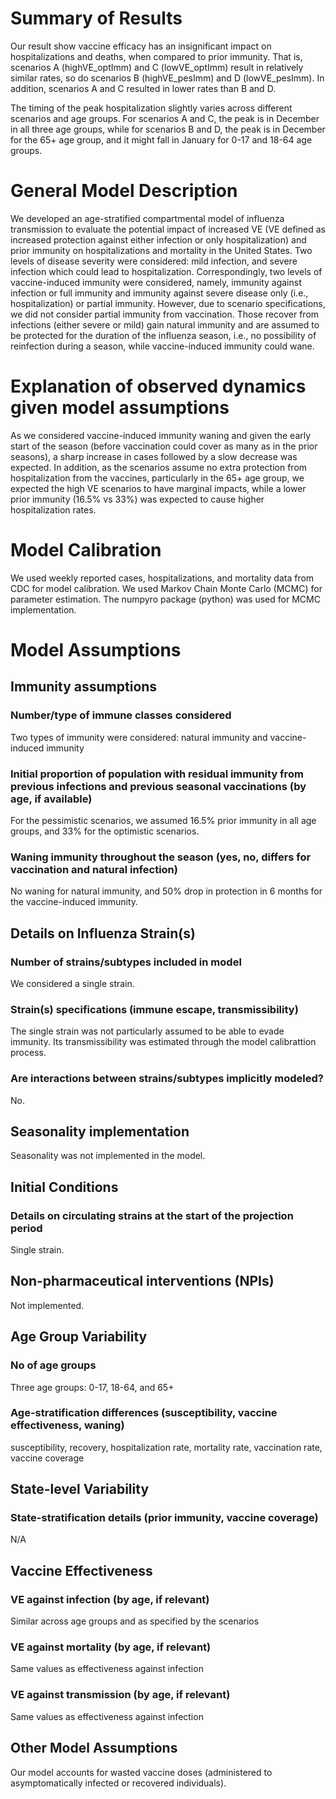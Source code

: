 # Summary of Results
Our result show vaccine efficacy has an insignificant impact on hospitalizations and deaths, when compared to prior immunity. That is, scenarios A (highVE_optImm) and C (lowVE_optImm) result in relatively similar rates, so do scenarios B (highVE_pesImm) and D (lowVE_pesImm). In addition, scenarios A and C resulted in lower rates than B and D.

The timing of the peak hospitalization slightly varies across different scenarios and age groups. For scenarios A and C, the peak is in December in all three age groups, while for scenarios B and D, the peak is in December for the 65+ age group, and it might fall in January for 0-17 and 18-64 age groups.

# General Model Description
We developed an age-stratified compartmental model of influenza transmission to evaluate the potential impact of increased VE (VE defined as increased protection against either infection or only hospitalization) and prior immunity on hospitalizations and mortality in the United States. Two levels of disease severity were considered: mild infection, and severe infection which could lead to hospitalization. Correspondingly, two levels of vaccine-induced immunity were considered, namely, immunity against infection or full immunity and immunity against severe disease only (i.e., hospitalization) or partial immunity. However, due to scenario specifications, we did not consider partial immunity from vaccination. Those recover from infections (either severe or mild) gain natural immunity and are assumed to be protected for the duration of the influenza season, i.e., no possibility of reinfection during a season, while vaccine-induced immunity could wane.

# Explanation of observed dynamics given model assumptions
As we considered vaccine-induced immunity waning and given the early start of the season (before vaccination could cover as many as in the prior seasons), a sharp increase in cases followed by a slow decrease was expected. In addition, as the scenarios assume no extra protection from hospitalization from the vaccines, particularly in the 65+ age group, we expected the high VE scenarios to have marginal impacts, while a lower prior immunity (16.5% vs 33%) was expected to cause higher hospitalization rates.

# Model Calibration
We used weekly reported cases, hospitalizations, and mortality data from CDC for model calibration. We used Markov Chain Monte Carlo (MCMC) for parameter estimation. The numpyro package (python) was used for MCMC implementation.

# Model Assumptions
## Immunity assumptions
### Number/type of immune classes considered
Two types of immunity were considered: natural immunity and vaccine-induced immunity

### Initial proportion of population with residual immunity from previous infections and previous seasonal vaccinations (by age, if available)
For the pessimistic scenarios, we assumed 16.5% prior immunity in all age groups, and 33% for the optimistic scenarios.

### Waning immunity throughout the season (yes, no, differs for vaccination and natural infection)
No waning for natural immunity, and 50% drop in protection in 6 months for the vaccine-induced immunity.

## Details on Influenza Strain(s)
### Number of strains/subtypes included in model
We considered a single strain.

### Strain(s) specifications (immune escape, transmissibility)
The single strain was not particularly assumed to be able to evade immunity. Its transmissibility was estimated through the model calibrattion process.

### Are interactions between strains/subtypes implicitly modeled?
No.

## Seasonality implementation
Seasonality was not implemented in the model.

## Initial Conditions
### Details on circulating strains at the start of the projection period
Single strain.

## Non-pharmaceutical interventions (NPIs)
Not implemented.

## Age Group Variability
### No of age groups
Three age groups: 0-17, 18-64, and 65+

### Age-stratification differences (susceptibility, vaccine effectiveness, waning)
susceptibility, recovery, hospitalization rate, mortality rate, vaccination rate, vaccine coverage

## State-level Variability
### State-stratification details (prior immunity, vaccine coverage)
N/A

## Vaccine Effectiveness
### VE against infection (by age, if relevant)
Similar across age groups and as specified by the scenarios

### VE against mortality (by age, if relevant)
Same values as effectiveness against infection

### VE against transmission (by age, if relevant)
Same values as effectiveness against infection

## Other Model Assumptions
Our model accounts for wasted vaccine doses (administered to asymptomatically infected or recovered individuals). 
